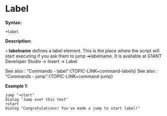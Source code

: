 # Label

**Syntax:**

```G1ANT
➜label

```

**Description:**

`➜` **labelname** defines a label element. This is the place where the script will start executing if you ask them to jump ➜labelname. It is available at G1ANT Developer Studio -&gt; Insert -&gt; Label

See also : "Commands - label":{TOPIC-LINK+command-labels}
See also : "Commands - jump":{TOPIC-LINK+command-jump}

**Example 1:**

```G1ANT
jump ‴➜start‴
dialog ‴Jump over this text‴
➜start 
dialog ‴Congratulations! You've made a jump to start label!‴ 

```
